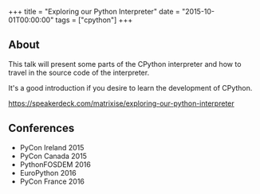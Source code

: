 +++
title = "Exploring our Python Interpreter"
date = "2015-10-01T00:00:00"
tags = ["cpython"]
+++

## About

This talk will present some parts of the CPython interpreter and how to travel in the source code of the interpreter.

It's a good introduction if you desire to learn the development of CPython.

<script async class="speakerdeck-embed" data-id="978b38c8286f4dd6b950f64256013837" data-ratio="1.33159947984395" src="//speakerdeck.com/assets/embed.js"></script>

https://speakerdeck.com/matrixise/exploring-our-python-interpreter

## Conferences

* PyCon Ireland 2015
* PyCon Canada 2015
* PythonFOSDEM 2016
* EuroPython 2016
* PyCon France 2016

